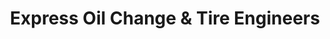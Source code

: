 ---
title: "Express Oil Change & Tire Engineers"
url: /lafayette/express-oil-change-und-tire-engineers-ambassador-caffery-parkway/
shop: Reifen
---
